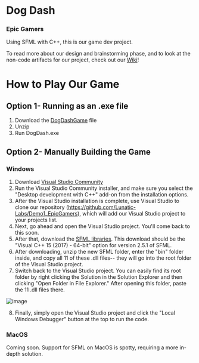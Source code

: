 # Dog Dash
### Epic Gamers

Using SFML with C++, this is our game dev project.

To read more about our design and brainstorming phase, and to look at the non-code artifacts for our project, check out our [Wiki](https://github.com/Lunatic-Labs/Demo1_EpicGamers/wiki/Dog-Dash-Design)!

# How to Play Our Game
## Option 1- Running as an .exe file
1. Download the [DogDashGame](https://github.com/Lunatic-Labs/Demo1_EpicGamers/raw/AlexBranch/DogDashGame.zip) file
2. Unzip
3. Run DogDash.exe

## Option 2- Manually Building the Game
### Windows
1. Download [Visual Studio Community](https://visualstudio.microsoft.com/downloads/)
2. Run the Visual Studio Community installer, and make sure you select the "Desktop development with C++" add-on from the installation options.
3. After the Visual Studio installation is complete, use Visual Studio to clone our repository (https://github.com/Lunatic-Labs/Demo1_EpicGamers), which will add our Visual Studio project to your projects list.
4. Next, go ahead and open the Visual Studio project. You'll come back to this soon.
5. After that, download the [SFML libraries](https://www.sfml-dev.org/download/sfml/2.5.1/). This download should be the "Visual C++ 15 (2017) - 64-bit" option for version 2.5.1 of SFML.
6. After downloading, unzip the new SFML folder, enter the "bin" folder inside, and copy all 11 of these .dll files-- they will go into the root folder of the Visual Studio project. 
7. Switch back to the Visual Studio project. You can easily find its root folder by right clicking the Solution in the Solution Explorer and then clicking "Open Folder in File Explorer." After opening this folder, paste the 11 .dll files there.

![image](https://user-images.githubusercontent.com/79927828/205941309-585f5ec5-f7e6-404a-9f3c-d59f04e05bc9.png)

8. Finally, simply open the Visual Studio project and click the "Local Windows Debugger" button at the top to run the code.

### MacOS
Coming soon. Support for SFML on MacOS is spotty, requiring a more in-depth solution.
